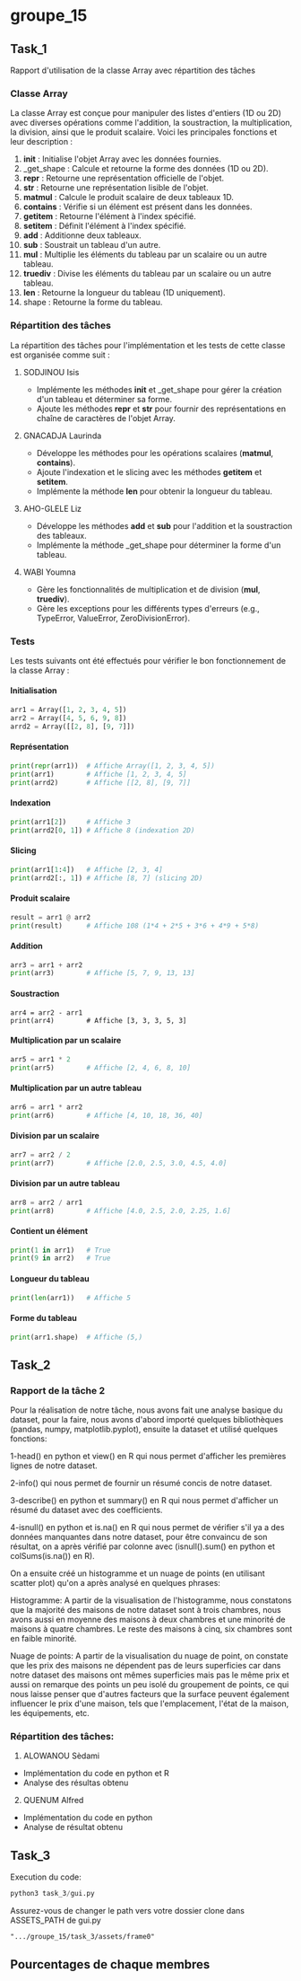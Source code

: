 # groupe_15

## Task_1
Rapport d'utilisation de la classe Array avec répartition des tâches

### Classe Array
La classe Array est conçue pour manipuler des listes d'entiers (1D ou 2D) avec diverses opérations comme l'addition, la soustraction, la multiplication, la division, ainsi que le produit scalaire. Voici les principales fonctions et leur description :
1. __init__ : Initialise l'objet Array avec les données fournies.
2. _get_shape : Calcule et retourne la forme des données (1D ou 2D).
3. __repr__ : Retourne une représentation officielle de l'objet.
4. __str__ : Retourne une représentation lisible de l'objet.
5. __matmul__ : Calcule le produit scalaire de deux tableaux 1D.
6. __contains__ : Vérifie si un élément est présent dans les données.
7. __getitem__ : Retourne l'élément à l'index spécifié.
8. __setitem__ : Définit l'élément à l'index spécifié.
9. __add__ : Additionne deux tableaux.
10. __sub__ : Soustrait un tableau d'un autre.
11. __mul__ : Multiplie les éléments du tableau par un scalaire ou un autre tableau.
12. __truediv__ : Divise les éléments du tableau par un scalaire ou un autre tableau.
13. __len__ : Retourne la longueur du tableau (1D uniquement).
14. shape : Retourne la forme du tableau.

### Répartition des tâches
La répartition des tâches pour l'implémentation et les tests de cette classe est organisée comme suit :
1. SODJINOU Isis
    - Implémente les méthodes __init__ et _get_shape pour gérer la création d'un tableau et déterminer sa forme.
    - Ajoute les méthodes __repr__ et __str__ pour fournir des représentations en chaîne de caractères de l'objet Array.

2. GNACADJA Laurinda
    - Développe les méthodes pour les opérations scalaires (__matmul__, __contains__).
    - Ajoute l'indexation et le slicing avec les méthodes __getitem__ et __setitem__.
    - Implémente la méthode __len__ pour obtenir la longueur du tableau.
  
3. AHO-GLELE Liz
     - Développe les méthodes __add__ et __sub__ pour l'addition et la soustraction des tableaux.
     - Implémente la méthode _get_shape pour déterminer la forme d'un tableau.

4. WABI Youmna
    - Gère les fonctionnalités de multiplication et de division (__mul__, __truediv__).
    - Gère les exceptions pour les différents types d'erreurs (e.g., TypeError, ValueError, ZeroDivisionError).

### Tests
Les tests suivants ont été effectués pour vérifier le bon fonctionnement de la classe Array :
#### Initialisation
```python
arr1 = Array([1, 2, 3, 4, 5])
arr2 = Array([4, 5, 6, 9, 8])
arrd2 = Array([[2, 8], [9, 7]])
```
#### Représentation
```python
print(repr(arr1))  # Affiche Array([1, 2, 3, 4, 5])
print(arr1)        # Affiche [1, 2, 3, 4, 5]
print(arrd2)       # Affiche [[2, 8], [9, 7]]
```
#### Indexation
```python
print(arr1[2])     # Affiche 3
print(arrd2[0, 1]) # Affiche 8 (indexation 2D)
```
#### Slicing
```python
print(arr1[1:4])   # Affiche [2, 3, 4] 
print(arrd2[:, 1]) # Affiche [8, 7] (slicing 2D)
```
#### Produit scalaire
```python
result = arr1 @ arr2
print(result)      # Affiche 108 (1*4 + 2*5 + 3*6 + 4*9 + 5*8)
```
#### Addition
```python
arr3 = arr1 + arr2
print(arr3)        # Affiche [5, 7, 9, 13, 13]
```
#### Soustraction
```
arr4 = arr2 - arr1
print(arr4)        # Affiche [3, 3, 3, 5, 3]
```
#### Multiplication par un scalaire
```python
arr5 = arr1 * 2
print(arr5)        # Affiche [2, 4, 6, 8, 10]
```
#### Multiplication par un autre tableau
```python
arr6 = arr1 * arr2
print(arr6)        # Affiche [4, 10, 18, 36, 40]
```
#### Division par un scalaire
```python
arr7 = arr2 / 2
print(arr7)        # Affiche [2.0, 2.5, 3.0, 4.5, 4.0]
```
#### Division par un autre tableau
```python
arr8 = arr2 / arr1
print(arr8)        # Affiche [4.0, 2.5, 2.0, 2.25, 1.6]
```
#### Contient un élément
```python
print(1 in arr1)   # True
print(9 in arr2)   # True
```
#### Longueur du tableau
```python
print(len(arr1))   # Affiche 5
```
#### Forme du tableau
```python
print(arr1.shape)  # Affiche (5,)
```


## Task_2
### Rapport de la tâche 2

Pour la réalisation de notre tâche, nous avons fait une analyse basique du dataset, pour la faire, nous avons d'abord importé quelques bibliothèques (pandas, numpy, matplotlib.pyplot), ensuite la dataset et utilisé quelques fonctions:

1-head() en python et view() en R qui nous permet d'afficher les premières lignes de notre dataset.

2-info() qui nous permet de fournir un résumé concis de notre dataset.

3-describe() en python et summary() en R qui nous permet d'afficher un résumé du dataset avec des coefficients.

4-isnull() en python et is.na() en R qui nous permet de vérifier s'il ya a des données manquantes dans notre dataset, pour être convaincu de son résultat, on a après vérifié par colonne avec (isnull().sum() en python et colSums(is.na()) en R).

On a ensuite créé un histogramme et un nuage de points (en utilisant scatter plot) qu'on a après analysé en quelques phrases:

Histogramme: A partir de la visualisation de l'histogramme, nous constatons que la majorité des maisons de notre dataset sont à trois chambres, nous avons aussi en moyenne des maisons à deux chambres et une minorité de maisons à quatre chambres. Le reste des maisons à cinq, six chambres sont en faible minorité.

Nuage de points: A partir de la visualisation du nuage de point, on constate que les prix des maisons ne dépendent pas de leurs superficies car dans notre dataset des maisons ont mêmes superficies mais pas le même prix et aussi on remarque des points un peu isolé du groupement de points, ce qui nous laisse penser que d'autres facteurs que la surface peuvent également influencer le prix d'une maison, tels que l'emplacement, l'état de la maison, les équipements, etc.

### Répartition des tâches:

1. ALOWANOU Sèdami
- Implémentation du code en python et R
- Analyse des résultas obtenu

2. QUENUM Alfred
- Implémentation du code en python
- Analyse de résultat obtenu 


## Task_3
Execution du code:
```python
python3 task_3/gui.py
```
Assurez-vous de changer le path vers votre dossier clone dans ASSETS_PATH de gui.py
```
".../groupe_15/task_3/assets/frame0"
```


## Pourcentages de chaque membres
